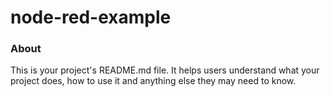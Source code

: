 node-red-example
================

### About

This is your project's README.md file. It helps users understand what your
project does, how to use it and anything else they may need to know.
